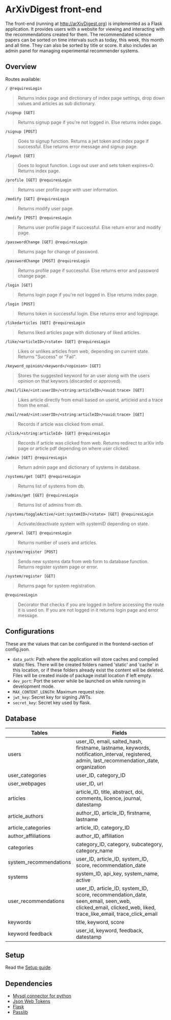 # ArXivDigest front-end

The front-end (running at http://arXivDigest.org) is implemented as a Flask application.  It provides users with a website for viewing and interacting with the recommendations created for them. The recommendated science papers can be sorted on time intervals such as today, this week, this month and all time. They can also be sorted by title or score. It also includes an admin panel for managing experimental recommender systems.

## Overview

Routes available:

``/ @requiresLogin``

>Returns index page and dirctionary of index page settings, drop down values and articles as sub dictionary.

``/signup [GET]``

>Returns signup page if you're not logged in. Else returns index page.

``/signup [POST]``

>Goes to signup function. Returns a jwt token and index page if successful. Else returns error message and signup page.

``/logout [GET]``

>Goes to logout function. Logs out user and sets token expires=0. Returns index page.

``/profile [GET] @requiresLogin``

>Returns user profile page with user information.

``/modify [GET] @requiresLogin``

>Returns modify user page.

``/modify [POST] @requiresLogin``

>Returns user profile page if successful. Else return error and modify page.

``/passwordChange [GET] @requiresLogin``

>Returns page for change of password.

``/passwordChange [POST] @requiresLogin``

>Returns profile page if successful. Else returns error and password change page.

``/login [GET]``

>Returns login page if you're not logged in. Else returns index page.

``/login [POST]``

>Returns token in successful login. Else returns error and loginpage.

``/likedarticles [GET] @requiresLogin``

>Returns liked articles page with dictionary of liked articles.

``/like/<articleID>/<state> [GET] @requiresLogin``

>Likes or unlikes articles from web, depending on current state. Returns "Success" or "Fail".

``/keyword_opinion/<keyword>/<opinion> [GET]``

>Stores the suggested keyword for an user along with the users opinion on that keywors (discarded or approved).

``/mail/like/<int:userID>/<string:articleID>/<uuid:trace> [GET]``

>Likes article directly from email based on userid, articleid and a trace from the email.

``/mail/read/<int:userID>/<string:articleID>/<uuid:trace> [GET]``

>Records if article was clicked from email.

``/click/<string:articleId> [GET] @requiresLogin``

>Records if article was clicked from web. Returns redirect to arXiv info page or article pdf depending on where user clicked.

``/admin [GET] @requiresLogin``

>Return admin page and dictionary of systems in database.

``/systems/get [GET] @requiresLogin``

>Returns list of systems from db.

``/admins/get [GET] @requiresLogin``

>Returns list of admins from db.

``/systems/toggleActive/<int:systemID>/<state> [GET] @requiresLogin``

>Activate/deactivate system with systemID depending on state.

``/general [GET] @requiresLogin``

>Returns number of users and articles.

``/system/register [POST]``

>Sends new systems data from web form to database function. Returns register system page or error.

``/system/register [GET]``

>Returns page for system registration.

``@requiresLogin``

>Decorator that checks if you are logged in before accessing the route it is used on. If you are not logged in it returns login page and error message.

## Configurations

These are the values that can be configured in the frontend-section of config.json.

- `data_path`: Path where the application will store caches and compiled static files. There will be created folders named 'static' and 'cache' in this location, or if these folders already exist the content will be deleted. Files will be created inside of package install location if left empty.
- `dev_port`: Port the server while be launched on while running in development mode.
- `MAX_CONTENT_LENGTH`: Maximum request size.
- `jwt_key`: Secret key for signing JWTs.
- `secret_key`: Secret key used by flask.

## Database

| Tables | Fields |
| ------------- | ------------- |
| users | user_ID, email, salted_hash, firstname, lastname, keywords, notification_interval, registered, admin, last_recommendation_date, organization|
| user_categories | user_ID, category_ID |
| user_webpages | user_ID, url |
| articles | article_ID, title, abstract, doi, comments, licence, journal, datestamp |
| article_authors | author_ID, article_ID, firstname, lastname |
| article_categories | article_ID, category_ID |
| author_affiliations | author_ID, affiliation |
| categories | category_ID, category, subcategory, category_name |
| system_recommendations | user_ID, article_ID, system_ID, score, recommendation_date |
| systems | system_ID, api_key, system_name, active |
| user_recommendations | user_ID, article_ID, system_ID, score, recommendation_date, seen_email, seen_web, clicked_email, clicked_web, liked, trace_like_email, trace_click_email |
| keywords | title, keyword, score |
| keyword feedback | user_id, keyword, feedback, datestamp |

## Setup

Read the [Setup guide](../../Setup.md).

## Dependencies

- [Mysql connector for python](https://dev.mysql.com/doc/connector-python/en/)
- [Json Web Tokens](https://github.com/jpadilla/pyjwt) 
- [Flask](http://flask.pocoo.org/)
- [Passlib](https://passlib.readthedocs.io/en/stable/index.html)
